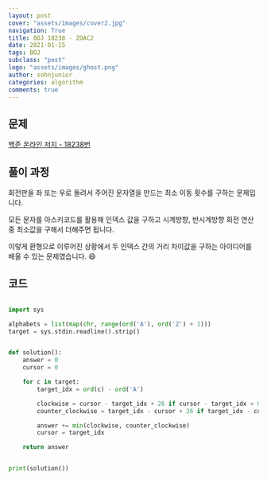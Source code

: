 ```yaml
---
layout: post
cover: "assets/images/cover2.jpg"
navigation: True
title: BOJ 18238 - ZOAC2
date: 2021-01-15
tags: BOJ
subclass: "post"
logo: "assets/images/ghost.png"
author: sohnjunior
categories: algorithm
comments: true
---
```


## 문제

[백준 온라인 저지 - 18238번](https://www.acmicpc.net/problem/18238)

## 풀이 과정

회전판을 좌 또는 우로 돌려서 주어진 문자열을 만드는 최소 이동 횟수를 구하는 문제입니다.

모든 문자를 아스키코드를 활용해 인덱스 값을 구하고 시계방향, 반시계방향 회전 연산 중 최소값을 구해서 더해주면 됩니다.

이렇게 환형으로 이루어진 상황에서 두 인덱스 간의 거리 차이값을 구하는 아이디어를 배울 수 있는 문제였습니다. 😄

## 코드

```python

import sys

alphabets = list(map(chr, range(ord('A'), ord('Z') + 1)))
target = sys.stdin.readline().strip()


def solution():
    answer = 0
    cursor = 0

    for c in target:
        target_idx = ord(c) - ord('A')

        clockwise = cursor - target_idx + 26 if cursor - target_idx < 0 else cursor - target_idx
        counter_clockwise = target_idx - cursor + 26 if target_idx - cursor < 0 else target_idx - cursor

        answer += min(clockwise, counter_clockwise)
        cursor = target_idx

    return answer


print(solution())

```
